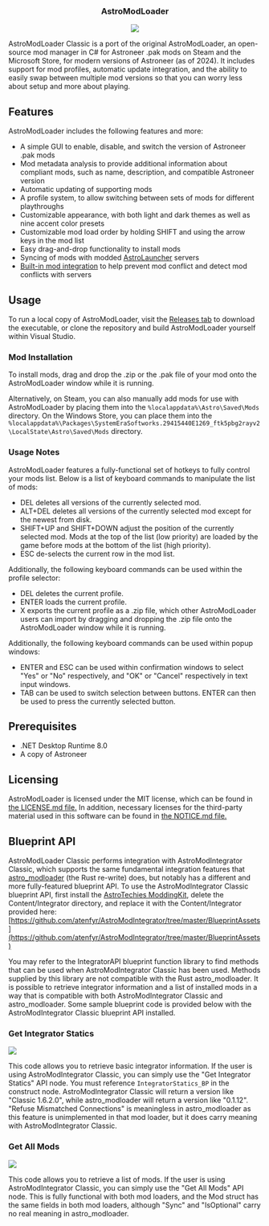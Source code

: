 <p align="center">
  <h3 align="center">AstroModLoader</h3>
</p>
<p align="center"><img src="https://i.imgur.com/CQX1FpH.png"></p>

AstroModLoader Classic is a port of the original AstroModLoader, an open-source mod manager in C# for Astroneer .pak mods on Steam and the Microsoft Store, for modern versions of Astroneer (as of 2024). It includes support for mod profiles, automatic update integration, and the ability to easily swap between multiple mod versions so that you can worry less about setup and more about playing.

## Features
AstroModLoader includes the following features and more:
* A simple GUI to enable, disable, and switch the version of Astroneer .pak mods
* Mod metadata analysis to provide additional information about compliant mods, such as name, description, and compatible Astroneer version
* Automatic updating of supporting mods
* A profile system, to allow switching between sets of mods for different playthroughs
* Customizable appearance, with both light and dark themes as well as nine accent color presets
* Customizable mod load order by holding SHIFT and using the arrow keys in the mod list
* Easy drag-and-drop functionality to install mods
* Syncing of mods with modded [AstroLauncher](https://github.com/ricky-davis/AstroLauncher) servers
* [Built-in mod integration](https://github.com/atenfyr/AstroModIntegrator) to help prevent mod conflict and detect mod conflicts with servers

## Usage
To run a local copy of AstroModLoader, visit the [Releases tab](https://github.com/atenfyr/AstroModLoader/releases) to download the executable, or clone the repository and build AstroModLoader yourself within Visual Studio.

### Mod Installation
To install mods, drag and drop the .zip or the .pak file of your mod onto the AstroModLoader window while it is running.

Alternatively, on Steam, you can also manually add mods for use with AstroModLoader by placing them into the `%localappdata%\Astro\Saved\Mods` directory.
On the Windows Store, you can place them into the `%localappdata%\Packages\SystemEraSoftworks.29415440E1269_ftk5pbg2rayv2\LocalState\Astro\Saved\Mods` directory.

### Usage Notes
AstroModLoader features a fully-functional set of hotkeys to fully control your mods list. Below is a list of keyboard commands to manipulate the list of mods:
* DEL deletes all versions of the currently selected mod.
* ALT+DEL deletes all versions of the currently selected mod except for the newest from disk.
* SHIFT+UP and SHIFT+DOWN adjust the position of the currently selected mod. Mods at the top of the list (low priority) are loaded by the game before mods at the bottom of the list (high priority).
* ESC de-selects the current row in the mod list.

Additionally, the following keyboard commands can be used within the profile selector:
* DEL deletes the current profile.
* ENTER loads the current profile.
* X exports the current profile as a .zip file, which other AstroModLoader users can import by dragging and dropping the .zip file onto the AstroModLoader window while it is running.

Additionally, the following keyboard commands can be used within popup windows:
* ENTER and ESC can be used within confirmation windows to select "Yes" or "No" respectively, and "OK" or "Cancel" respectively in text input windows.
* TAB can be used to switch selection between buttons. ENTER can then be used to press the currently selected button.

## Prerequisites
* .NET Desktop Runtime 8.0
* A copy of Astroneer

## Licensing
AstroModLoader is licensed under the MIT license, which can be found in [the LICENSE.md file.](https://github.com/atenfyr/AstroModLoader/blob/master/LICENSE.md) In addition, necessary licenses for the third-party material used in this software can be found in [the NOTICE.md file.](https://github.com/atenfyr/AstroModLoader/blob/master/NOTICE.md)

## Blueprint API
AstroModLoader Classic performs integration with AstroModIntegrator Classic, which supports the same fundamental integration features that [astro_modloader](https://github.com/AstroTechies/astro_modloader) (the Rust re-write) does, but notably has a different and more fully-featured blueprint API. To use the AstroModIntegrator Classic blueprint API, first install the [AstroTechies ModdingKit](https://github.com/AstroTechies/ModdingKit), delete the Content/Integrator directory, and replace it with the Content/Integrator provided here: [https://github.com/atenfyr/AstroModIntegrator/tree/master/BlueprintAssets](https://github.com/atenfyr/AstroModIntegrator/tree/master/BlueprintAssets)

You may refer to the IntegratorAPI blueprint function library to find methods that can be used when AstroModIntegrator Classic has been used. Methods supplied by this library are not compatible with the Rust astro_modloader. It is possible to retrieve integrator information and a list of installed mods in a way that is compatible with both AstroModIntegrator Classic and astro_modloader. Some sample blueprint code is provided below with the AstroModIntegrator Classic blueprint API installed.

### Get Integrator Statics
![](https://i.imgur.com/jBXQ5jM.png)

This code allows you to retrieve basic integrator information. If the user is using AstroModIntegrator Classic, you can simply use the "Get Integrator Statics" API node. You must reference `IntegratorStatics_BP` in the construct node. AstroModIntegrator Classic will return a version like "Classic 1.6.2.0", while astro_modloader will return a version like "0.1.12". "Refuse Mismatched Connections" is meaningless in astro_modloader as this feature is unimplemented in that mod loader, but it does carry meaning with AstroModIntegrator Classic.

### Get All Mods
![](https://i.imgur.com/peQ6Cq3.png)

This code allows you to retrieve a list of mods. If the user is using AstroModIntegrator Classic, you can simply use the "Get All Mods" API node. This is fully functional with both mod loaders, and the Mod struct has the same fields in both mod loaders, although "Sync" and "IsOptional" carry no real meaning in astro_modloader.
